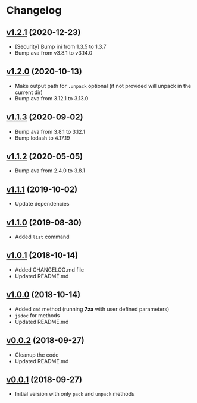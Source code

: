 # Changelog
## [v1.2.1](https://github.com/onikienko/7zip-min/tree/v1.2.1) (2020-12-23)

- [Security] Bump ini from 1.3.5 to 1.3.7
- Bump ava from v3.8.1 to v3.14.0

## [v1.2.0](https://github.com/onikienko/7zip-min/tree/v1.2.0) (2020-10-13)

- Make output path for `.unpack` optional (if not provided will unpack in the current dir)
- Bump ava from 3.12.1 to 3.13.0

## [v1.1.3](https://github.com/onikienko/7zip-min/tree/v1.1.3) (2020-09-02)

- Bump ava from 3.8.1 to 3.12.1
- Bump lodash to 4.17.19

## [v1.1.2](https://github.com/onikienko/7zip-min/tree/v1.1.2) (2020-05-05)

- Bump ava from 2.4.0 to 3.8.1

## [v1.1.1](https://github.com/onikienko/7zip-min/tree/v1.1.1) (2019-10-02)

- Update dependencies

## [v1.1.0](https://github.com/onikienko/7zip-min/tree/v1.1.0) (2019-08-30)

- Added `list` command

## [v1.0.1](https://github.com/onikienko/7zip-min/tree/v1.0.1) (2018-10-14)

- Added CHANGELOG.md file
- Updated README.md

## [v1.0.0](https://github.com/onikienko/7zip-min/tree/v1.0.0) (2018-10-14)

- Added `cmd` method (running **7za** with user defined parameters)
- `jsdoc` for methods
- Updated README.md

## [v0.0.2](https://github.com/onikienko/7zip-min/tree/v0.0.2) (2018-09-27)

- Cleanup the code
- Updated README.md

## [v0.0.1](https://github.com/onikienko/7zip-min/tree/v0.0.1) (2018-09-27)

- Initial version with only `pack` and `unpack` methods
